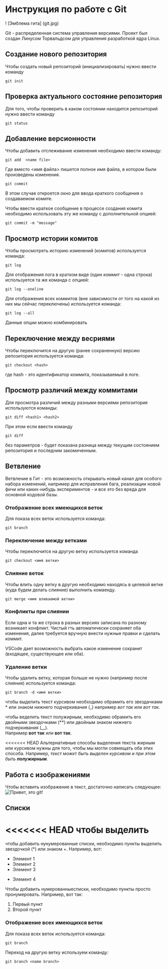 # Инструкция по работе с Git 

! [Эмблема гита] (git.jpg)

Git - распределенная система управления версиями. Проект был создан Линусом Торвальдсом для управления разработкой ядра Linux.

## Создание нового репозитория 

Чтобы создать новый репозиторий (инициализировать) нужно ввести команду 

    git init    

## Проверка актуального состояние репозитория 

Для того, чтобы проверить в каком состоянии находится репозиторий нужно ввести команду 

    git status

## Добавление версионности 

Чтобы добавить отслеживание  изменения необходимо ввести команду: 

    git add  <name file>

Где вместо <имя файла> пишется полное имя файла, в котором были произведены изменения.

    git commit

В этом случае откроется окно для ввода краткого сообщения о создаваемом комите.

Чтобы ввести краткое сообщение в процессе создания комита необходимо использовать эту же команду с дополнительной опцией:

    git commit -m "message"

## Просмотр истории комитов 

Чтобы просмотреть историю изменений (комитов) используется команда: 

    git log

Для отображения лога в кратком виде (один коммит - одна строка) используется та же команда с опцией:

    git log --oneline

Для отображения всех коммитов (вне зависимости от того на какой из них мы сейчас переключены) используется команда:

    git log --all

Данные опции можно комбинировать 

## Переключение между весриями 

Чтобы переключится на другую (ранее сохраненную) версию репозитория используется команда:

    git checkout <hash>

где hash - это идентификатор коммита, показываемый в логе.

## Просмотр различий между коммитами 

Для просмотра различий между разными версиями репозитория используются команды: 

    git diff <hash1> <hash2>

При этом если ввести команду 

    git diff 

без параметров - будет показана разница между текущим состоянием репозитория и последним закомиченным.

## Ветвление 

Ветвление в Гит - это возможность открывать новый канал для особого набора изменений, например для исправления бага, реализации новой фичи или каких-нибудь экспериментов - и все это без вреда для основной кодовой базы.

### Отображение всех имеющихся веток 

Для показа всех веток используется команда:

    git branch

### Переключение между ветками 

Чтобы переключится на другую ветку используется команда 

    git checkout <имя ветки>

### Слияние веток 

Чтобы влить одну ветку в другую необходимо находясь в целевой ветке (куда будем делать слияние) выполнить комаенду. 

    git merge <имя вливаемой ветки>

### Конфликты при слиянии

Если одна и та же строка в разных версиях записана по разному возникает конфликт. 
Чистый гть автоматически сохраняет оба изменения, далее требуется вручную внести нужные правки и сделать коммит.

VSCode дает возможность выбрать какое изменение сохранит (входящее, существующее или оба).

### Удаление ветки 

Чтобы удалить ветку, которая больше не нужно (например после слияния) используется команда:

    git branch -d <имя ветки>
    
чтобы выделить текст курсивом необходимо обрамить его звездачками * или знаком нижнего подчеркивания (_) например *вот так* или _вот так_.

чтобы веделить текст полужирным, необходимо обрамить его двойными звездочками (**) или двойным знаком нижнего подчеркивания (__).  
Например **вот так** или __вот так__.

<<<<<<< HEAD
Альтернативные способы выделения текста жирным или курсивом нужны для того, чтобы мы могли совмещать оба этих способа. Например, _текст может быть выделен курсивом и при этом быть **полужирным**_.

## Работа с изображениями

Чтобы вставить изображение в текст, достаточно написать следующее: 
![Привет, это git!](git.jpg)

## Списки 

<<<<<<< HEAD
чтобы выделить 
=======
чтобы добавить нунумерованные списки, необходимо пункты выделить звездочкой (*) или знаком +. Например, вот:
* Элемент 1
* Элемент 2
* Элемент 3
+ Элемент 4 

Чтобы добавить нумерованныесписки, необходимо пункты просто пронумеровать. Например, вот так:
1. Первый пункт
2. Второй пункт 

### Отображение всех имеющихся веток

Для показа всех веток используется команда:

    git branch

Переход на другую ветку используем команду: 

    git branch <name branch>


